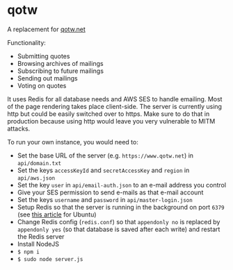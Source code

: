 # qotw
A replacement for [qotw.net](https://www.qotw.net/)

Functionality:
- Submitting quotes
- Browsing archives of mailings
- Subscribing to future mailings
- Sending out mailings
- Voting on quotes

It uses Redis for all database needs and AWS SES to handle emailing. Most of the page rendering takes place client-side. The server is currently using http but could be easily switched over to https. Make sure to do that in production because using http would leave you very vulnerable to MITM attacks.

To run your own instance, you would need to:
- Set the base URL of the server (e.g. `https://www.qotw.net`) in `api/domain.txt`
- Set the keys `accessKeyId` and `secretAccessKey` and `region` in `api/aws.json`
- Set the key `user` in `api/email-auth.json` to an e-mail address you control
- Give your SES permission to send e-mails as that e-mail account
- Set the keys `username` and `password` in `api/master-login.json`
- Setup Redis so that the server is running in the background on port `6379` (see [this article](https://www.digitalocean.com/community/tutorials/how-to-install-and-use-redis) for Ubuntu)
- Change Redis config (`redis.conf`) so that `appendonly no` is replaced by `appendonly yes` (so that database is saved after each write) and restart the Redis server
- Install NodeJS
- `$ npm i`
- `$ sudo node server.js`
